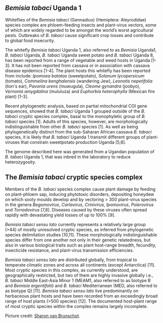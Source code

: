 ***Bemisia tabaci* Uganda 1**
------------------------
Whiteflies of the *Bemisia tabaci* (Gennadius) (Hemiptera: Aleyrodidae) species complex are phloem-feeding insects and plant-virus vectors, some of which are widely regarded to be amongst the world’s worst agricultural pests. Outbreaks of *B. tabaci* cause significant crop losses and contribute to global food insecurity.

The whitefly *Bemisia tabaci* Uganda 1, also referred to as *Bemisia* Uganda1, *B. tabaci* Uganda, *B. tabaci* Uganda sweet potato and *B. tabaci* Uganda 8, has been reported from a range of vegetable and weed hosts in Uganda [1-3]. It has not been reported from cassava or in association with cassava disease epidemics [1-4]. The plant hosts this whitefly has been reported from include: *Ipomoea batatas* (sweetpotato), *Solanum lycopersicum* (tomato), *Commelina benghalensis* (wandering Jew), *Leonotis nepetifolia* (lion's ear), *Pavonia urens* (muwugula), *Cleome gynandra* (joobyo), *Vernonia amygdalina* (mululuza) and *Euphorbia heterophylla* (Mexican fire plant) [1-3]. 

Recent phylogenetic analysis, based on partial mitochondrial COI gene sequences, showed that *B. tabaci* Uganda 1 grouped outside of the *B. tabaci* cryptic species complex, basal to the monophyletic group of *B. tabaci* species [1]. Adults of this species, however, are morphologically indistinguishable from other *B. tabaci* species [1]. As well as being phylogenetically distinct from the sub-Saharan African cassava *B. tabaci* species, it is likely that *B. tabaci* Uganda 1 transmit different groups of plant-viruses that constrain sweetpotato production Uganda [5,6].

The genome described here was generated from a Ugandan population of *B. tabaci* Uganda 1, that was inbred in the laboratory to reduce heterozygosity.

**The *Bemisia tabaci* cryptic species complex**
------------------------
Members of the *B. tabaci* species complex cause plant damage by feeding on plant-phloem sap, inducing phytotoxic disorders, depositing honeydew on which sooty moulds develop and by vectoring > 300 plant-virus species in the genera *Begomovirus*, *Carlavirus*, *Crinivirus*, *Ipomovirus*, *Polerovirus* and *Torradovirus* [7,8]. Diseases caused by these viruses often spread rapidly with devastating yield losses of up to 100% [9]. 

*Bemisia tabaci* *sensu lato* currently represents a relatively large group (>44) of mostly unresolved cryptic species, as inferred from phylogenetic species delimitation studies [10,11]. These morphologically indistinguishable species differ from one another not only in their genetic relatedness, but also in various biological traits such as plant host-range breadth, fecundity, insecticide resistance, and plant-virus transmission efficiencies.

*Bemisia tabaci* *sensu lato* are distributed globally, from tropical to temperate climatic zones and across all continents (except Antarctica) [11]. Most cryptic species in this complex, as currently understood, are geographically restricted, but two of them are highly invasive globally i.e., *B. tabaci* Middle East-Asia Minor 1 (MEAM1, also referred to as biotype B and *Bemisia argentifolii*) and *B. tabaci* Mediterranean (MED, also referred to as biotype Q) [11]. *Bemisia tabaci* *sensu lato* live predominantly on herbaceous plant hosts and have been recorded from an exceedingly broad range of host plants (>500 species) [12]. The documented host-plant range of most cryptic species within the complex remains largely incomplete. 

Picture credit: [Sharon van Brunschot](https://scholar.google.com.au/citations?hl=en&user=uhUMwrQAAAAJ).
